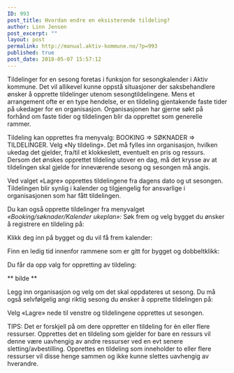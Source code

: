 ```yaml
---
ID: 993
post_title: Hvordan endre en eksisterende tildeling?
author: Linn Jensen
post_excerpt: ""
layout: post
permalink: http://manual.aktiv-kommune.no/?p=993
published: true
post_date: 2018-05-07 15:57:12
---
```

Tildelinger for en sesong foretas i funksjon for sesongkalender i Aktiv kommune. Det vil allikevel kunne oppstå situasjoner der saksbehandlere ønsker å opprette tildelinger utenom sesongtildelingene. Mens et arrangement ofte er en type hendelse, er en tildeling gjentakende faste tider på ukedager for en organisasjon. Organisasjonen har gjerne søkt på forhånd om faste tider og tildelingen blir da opprettet som generelle rammer.

Tildeling kan opprettes fra menyvalg: BOOKING =&gt; SØKNADER =&gt; TILDELINGER. Velg «Ny tildeling». Det må fylles inn organisasjon, hvilken ukedag det gjelder, fra/til et klokkeslett, eventuelt en pris og ressurs. Dersom det ønskes opprettet tildeling utover en dag, må det krysse av at tildelingen skal gjelde for inneværende sesong og sesongen må angis.

Ved valget «Lagre» opprettes tildelingene fra dagens dato og ut sesongen. Tildelingen blir synlig i kalender og tilgjengelig for ansvarlige i organisasjonen som har fått tildelingen.

Du kan også opprette tildelinger fra menyvalget <em>«Booking/søknader/Kalender ukeplan</em><em>»: </em>Søk frem og velg bygget du ønsker å registrere en tildeling på:

Klikk deg inn på bygget og du vil få frem kalender:

Finn en ledig tid innenfor rammene som er gitt for bygget og dobbeltklikk:

Du får da opp valg for oppretting av tildeling:

** bilde **

Legg inn organisasjon og velg om det skal oppdateres ut sesong. Du må også selvfølgelig angi riktig sesong du ønsker å opprette tildelingen på:

Velg «Lagre» nede til venstre og tildelingene opprettes ut sesongen.

TIPS: Det er forskjell på om dere oppretter en tildeling for èn eller flere ressurser. Opprettes det en tildeling som gjelder for bare en ressurs vil denne være uavhengig av andre ressurser ved en evt senere sletting/avbestilling. Opprettes en tildeling som inneholder to eller flere ressurser vil disse henge sammen og ikke kunne slettes uavhengig av hverandre.
